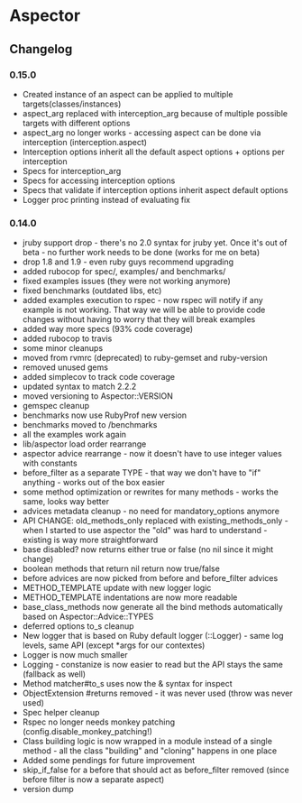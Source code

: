 # Aspector

## Changelog

### 0.15.0

* Created instance of an aspect can be applied to multiple targets(classes/instances)
* aspect_arg replaced with interception_arg because of multiple possible targets with different options
* aspect_arg no longer works - accessing aspect can be done via interception (interception.aspect)
* Interception options inherit all the default aspect options + options per interception
* Specs for interception_arg
* Specs for accessing interception options
* Specs that validate if interception options inherit aspect default options
* Logger proc printing instead of evaluating fix

### 0.14.0

* jruby support drop - there's no 2.0 syntax for jruby yet. Once it's out of beta - no further work needs to be done (works for me on beta)
* drop 1.8 and 1.9 - even ruby guys recommend upgrading
* added rubocop for spec/, examples/ and benchmarks/
* fixed examples issues (they were not working anymore)
* fixed benchmarks (outdated libs, etc)
* added examples execution to rspec - now rspec will notify if any example is not working. That way we will be able to provide code changes without having to worry that they will break examples
* added way more specs (93% code coverage)
* added rubocop to travis
* some minor cleanups
* moved from rvmrc (deprecated) to ruby-gemset and ruby-version
* removed unused gems
* added simplecov to track code coverage
* updated syntax to match 2.2.2
* moved versioning to Aspector::VERSION
* gemspec cleanup
* benchmarks now use RubyProf new version
* benchmarks moved to /benchmarks
* all the examples work again
* lib/aspector load order rearrange
* aspector advice rearrange - now it doesn't have to use integer values with constants
* before_filter as a separate TYPE - that way we don't have to "if" anything - works out of the box easier
* some method optimization or rewrites for many methods - works the same, looks way better
* advices metadata cleanup - no need for mandatory_options anymore
* API CHANGE: old_methods_only replaced with existing_methods_only - when I started to use aspector the "old" was hard to understand - existing is way more straightforward
* base disabled? now returns either true or false (no nil since it might change)
* boolean methods that return nil return now true/false
* before advices are now picked from before and before_filter advices
* METHOD_TEMPLATE update with new logger logic
* METHOD_TEMPLATE indentations are now more readable
* base_class_methods now generate all the bind methods automatically based on Aspector::Advice::TYPES
* deferred options to_s cleanup
* New logger that is based on Ruby default logger (::Logger) - same log levels, same API (except *args for our contextes)
* Logger is now much smaller
* Logging - constanize is now easier to read but the API stays the same (fallback as well)
* Method matcher#to_s uses now the & syntax for inspect
* ObjectExtension #returns removed - it was never used (throw was never used)
* Spec helper cleanup
* Rspec no longer needs monkey patching (config.disable_monkey_patching!)
* Class building logic is now wrapped in a module instead of a single method - all the class "building" and "cloning" happens in one place
* Added some pendings for future improvement
* skip_if_false for a before that should act as before_filter removed (since before filter is now a separate aspect)
* version dump
